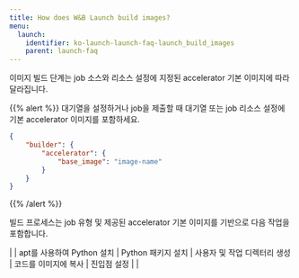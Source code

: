 ```yaml
---
title: How does W&B Launch build images?
menu:
  launch:
    identifier: ko-launch-launch-faq-launch_build_images
    parent: launch-faq
---
```


이미지 빌드 단계는 job 소스와 리소스 설정에 지정된 accelerator 기본 이미지에 따라 달라집니다.

{{% alert %}}
대기열을 설정하거나 job을 제출할 때 대기열 또는 job 리소스 설정에 기본 accelerator 이미지를 포함하세요.
```json
{
    "builder": {
        "accelerator": {
            "base_image": "image-name"
        }
    }
}
```
{{% /alert %}}

빌드 프로세스는 job 유형 및 제공된 accelerator 기본 이미지를 기반으로 다음 작업을 포함합니다.

| | apt를 사용하여 Python 설치 | Python 패키지 설치 | 사용자 및 작업 디렉터리 생성 | 코드를 이미지에 복사 | 진입점 설정 | |
